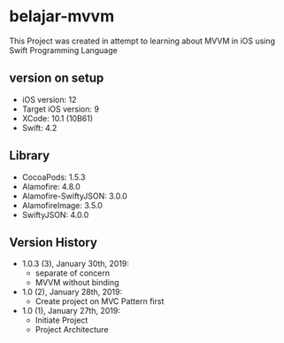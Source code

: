 # belajar-mvvm

This Project was created in attempt to learning about MVVM in iOS using Swift Programming Language

## version on setup
- iOS version: 12
- Target iOS version: 9
- XCode: 10.1 (10B61)
- Swift: 4.2

## Library
- CocoaPods: 1.5.3
- Alamofire: 4.8.0
- Alamofire-SwiftyJSON: 3.0.0
- AlamofireImage: 3.5.0
- SwiftyJSON: 4.0.0

## Version History
- 1.0.3 (3), January 30th, 2019: 
    - separate of concern 
    - MVVM without binding
- 1.0 (2), January 28th, 2019: 
    - Create project on MVC Pattern first
- 1.0 (1), January 27th, 2019: 
    - Initiate Project
    - Project Architecture
